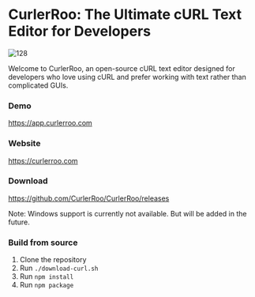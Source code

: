 # CurlerRoo: The Ultimate cURL Text Editor for Developers

![128](https://github.com/CurlerRoo/CurlerRoo/assets/19520603/35768254-ff9d-4e5f-b9c9-d9e2397f6f6b)

Welcome to CurlerRoo, an open-source cURL text editor designed for developers who love using cURL and prefer working with text rather than complicated GUIs.

### Demo
https://app.curlerroo.com

### Website
https://curlerroo.com

### Download
https://github.com/CurlerRoo/CurlerRoo/releases

Note: Windows support is currently not available. But will be added in the future.

### Build from source

1. Clone the repository
2. Run `./download-curl.sh`
3. Run `npm install`
4. Run `npm package`
